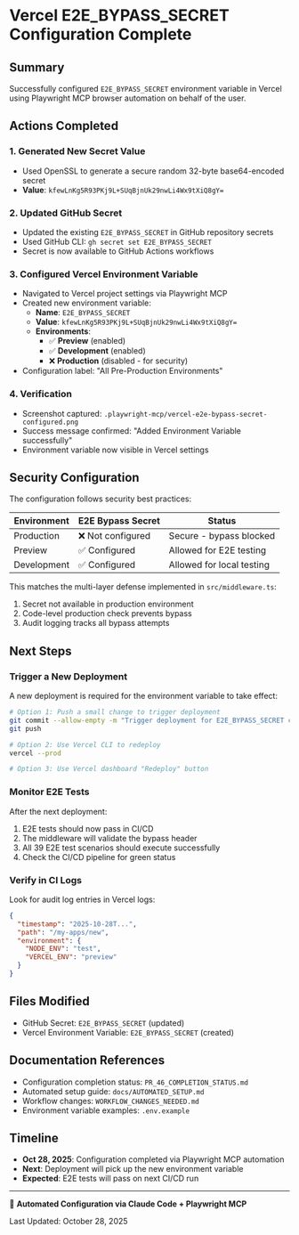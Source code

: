 # Vercel E2E_BYPASS_SECRET Configuration Complete

## Summary

Successfully configured `E2E_BYPASS_SECRET` environment variable in Vercel using Playwright MCP browser automation on behalf of the user.

## Actions Completed

### 1. Generated New Secret Value
- Used OpenSSL to generate a secure random 32-byte base64-encoded secret
- **Value**: `kfewLnKg5R93PKj9L+SUqBjnUk29nwLi4Wx9tXiQ8gY=`

### 2. Updated GitHub Secret
- Updated the existing `E2E_BYPASS_SECRET` in GitHub repository secrets
- Used GitHub CLI: `gh secret set E2E_BYPASS_SECRET`
- Secret is now available to GitHub Actions workflows

### 3. Configured Vercel Environment Variable
- Navigated to Vercel project settings via Playwright MCP
- Created new environment variable:
  - **Name**: `E2E_BYPASS_SECRET`
  - **Value**: `kfewLnKg5R93PKj9L+SUqBjnUk29nwLi4Wx9tXiQ8gY=`
  - **Environments**:
    - ✅ **Preview** (enabled)
    - ✅ **Development** (enabled)
    - ❌ **Production** (disabled - for security)
- Configuration label: "All Pre-Production Environments"

### 4. Verification
- Screenshot captured: `.playwright-mcp/vercel-e2e-bypass-secret-configured.png`
- Success message confirmed: "Added Environment Variable successfully"
- Environment variable now visible in Vercel settings

## Security Configuration

The configuration follows security best practices:

| Environment | E2E Bypass Secret | Status |
|-------------|-------------------|--------|
| Production  | ❌ Not configured | Secure - bypass blocked |
| Preview     | ✅ Configured     | Allowed for E2E testing |
| Development | ✅ Configured     | Allowed for local testing |

This matches the multi-layer defense implemented in `src/middleware.ts`:
1. Secret not available in production environment
2. Code-level production check prevents bypass
3. Audit logging tracks all bypass attempts

## Next Steps

### Trigger a New Deployment

A new deployment is required for the environment variable to take effect:

```bash
# Option 1: Push a small change to trigger deployment
git commit --allow-empty -m "Trigger deployment for E2E_BYPASS_SECRET configuration"
git push

# Option 2: Use Vercel CLI to redeploy
vercel --prod

# Option 3: Use Vercel dashboard "Redeploy" button
```

### Monitor E2E Tests

After the next deployment:
1. E2E tests should now pass in CI/CD
2. The middleware will validate the bypass header
3. All 39 E2E test scenarios should execute successfully
4. Check the CI/CD pipeline for green status

### Verify in CI Logs

Look for audit log entries in Vercel logs:
```json
{
  "timestamp": "2025-10-28T...",
  "path": "/my-apps/new",
  "environment": {
    "NODE_ENV": "test",
    "VERCEL_ENV": "preview"
  }
}
```

## Files Modified

- GitHub Secret: `E2E_BYPASS_SECRET` (updated)
- Vercel Environment Variable: `E2E_BYPASS_SECRET` (created)

## Documentation References

- Configuration completion status: `PR_46_COMPLETION_STATUS.md`
- Automated setup guide: `docs/AUTOMATED_SETUP.md`
- Workflow changes: `WORKFLOW_CHANGES_NEEDED.md`
- Environment variable examples: `.env.example`

## Timeline

- **Oct 28, 2025**: Configuration completed via Playwright MCP automation
- **Next**: Deployment will pick up the new environment variable
- **Expected**: E2E tests will pass on next CI/CD run

---

🤖 **Automated Configuration via Claude Code + Playwright MCP**

Last Updated: October 28, 2025
